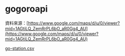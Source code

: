 # gogoroapi

資料來源：[https://www.google.com/maps/d/u/0/viewer?mid=1AGtiLQ_ZemRrPL6bO_aR0Gg4_AU](https://www.google.com/maps/d/u/0/viewer?mid=1AGtiLQ_ZemRrPL6bO_aR0Gg4_AU)

[go-station.csv](https://github.com/tonypepebear/gogoroapi/releases/latest/download/go-station.csv)
